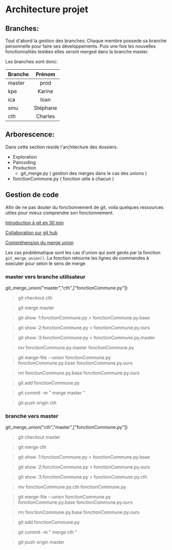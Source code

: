 # Architecture projet

## Branches:
Tout d'abord la gestion des branches:
Chaque membre possede sa branche personnelle pour faire ses développements.
Puis une fois les nouvelles fonctionnalités testées elles seront merged dans la branche master.

Les branches sont donc:

| Branche | Prénom |
|---------|:--------:|
| master |  prod |
| kpe | Karine |
| ica | Ioan |
| smu | Stéphane |
| cth | Charles |


## Arborescence:
Dans cette section reside l'architecture des dossiers.
 * Exploration
 * Paircoding
 * Production
   * git_merge.py ( gestion des merges dans le cas des unions )
 * fonctionCommune.py ( fonction utile à chacun )

## Gestion de code

Afin de ne pas douter du fonctionnement de git, voila quelques ressources utiles pour mieux comprendre son fonctionnement.

[Introduction à git en 30 min](https://www.youtube.com/watch?v=hPfgekYUKgk)

[Collaboration sur git hub](https://github.com/codepath/android_guides/wiki/Collaborating-on-Projects-with-Git)

[Compréhension du merge union](https://stackoverflow.com/questions/46182123/how-to-resolve-a-git-conflict-by-keeping-all-additions-from-both-sides)

Les cas problématique sont les cas d'union qui sont gerés par la fonction ```git_merge_union()```. La fonction retourne les lignes de commandes à executer pour
selon le sens de merge
### master vers branche utilisateur

git_merge_union("master","cth",["fonctionCommune.py"])
 > git checkout cth

 > git merge master

 > git show :1:fonctionCommune.py > fonctionCommune.py.base

 > git show :2:fonctionCommune.py > fonctionCommune.py.ours

 > git show :3:fonctionCommune.py > fonctionCommune.py.master

 > mv fonctionCommune.py.master fonctionCommune.py

 > git merge-file --union fonctionCommune.py fonctionCommune.py.base fonctionCommune.py.ours

 > rm fonctionCommune.py.base fonctionCommune.py.ours

 > git add fonctionCommune.py

 > git commit -m " merge master "

 > git push origin  cth

### branche vers master

git_merge_union("cth","master",["fonctionCommune.py"])
 > git checkout master

 > git merge cth

 > git show :1:fonctionCommune.py > fonctionCommune.py.base

 > git show :2:fonctionCommune.py > fonctionCommune.py.ours

 > git show :3:fonctionCommune.py > fonctionCommune.py.cth

 > mv fonctionCommune.py.cth fonctionCommune.py

 > git merge-file --union fonctionCommune.py fonctionCommune.py.base fonctionCommune.py.ours

 > rm fonctionCommune.py.base fonctionCommune.py.ours

 > git add fonctionCommune.py

 > git commit -m " merge cth "

 > git push origin  master